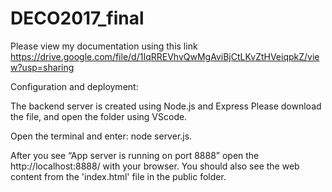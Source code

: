 # DECO2017_final
Please view my documentation using this link
https://drive.google.com/file/d/1IqRREVhvQwMgAviBjCtLKvZtHVeiqpkZ/view?usp=sharing


Configuration and deployment:

The backend server is created using Node.js and Express
Please download the file, and open the folder using VScode.

Open the terminal and enter: node server.js.

After you see “App server is running on port 8888” open the http://localhost:8888/ with your browser. You should also see the web content from the 'index.html' file in the public folder.
